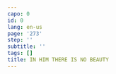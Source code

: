 ```yaml
---
capo: 0
id: 0
lang: en-us
page: '273'
step: ''
subtitle: ''
tags: []
title: IN HIM THERE IS NO BEAUTY
---
```


